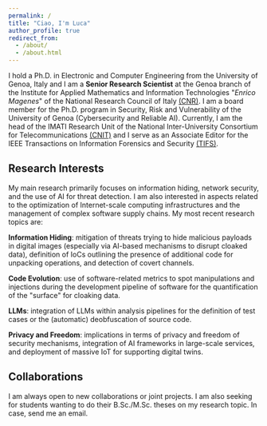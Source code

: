 ```yaml
---
permalink: /
title: "Ciao, I'm Luca"
author_profile: true
redirect_from: 
  - /about/
  - /about.html
---
```



I hold a Ph.D. in Electronic and Computer Engineering from the University of Genoa, Italy and I am a **Senior Research Scientist** at the Genoa branch of the Institute for Applied Mathematics and Information Technologies "*Enrico Magenes*" of the National Research Council of Italy [(CNR)](https://www.cnr.it). I am a board member for the Ph.D. program in Security, Risk and Vulnerability of the University of Genoa (Cybersecurity and Reliable AI). Currently, I am the head of the IMATI Research Unit of the National Inter-University Consortium for Telecommunications [(CNIT)](https://www.cnit.it) and I serve as an Associate Editor for the IEEE Transactions on Information Forensics and Security [(TIFS)](https://signalprocessingsociety.org/publications-resources/ieee-transactions-information-forensics-and-security). 

## Research Interests

My main research primarily focuses on information hiding, network security, and the use of AI for threat detection. I am also interested in aspects related to the optimization of Internet-scale computing infrastructures and the management of complex software supply chains. My most recent research topics are:

**Information Hiding**: mitigation of threats trying to hide malicious payloads in digital images (especially via AI-based mechanisms to disrupt cloaked data), definition of IoCs outlining the presence of additional code for unpacking operations, and detection of covert channels.  

**Code Evolution**: use of software-related metrics to spot manipulations and injections during the development pipeline of software for the quantification of the "surface" for cloaking data. 

**LLMs**: integration of LLMs within analysis pipelines for the definition of test cases or the (automatic) deobfuscation of source code.

**Privacy and Freedom**: implications in terms of privacy and freedom of security mechanisms, integration of AI frameworks in large-scale services, and deployment of massive IoT for supporting digital twins. 

## Collaborations

I am always open to new collaborations or joint projects. I am also seeking for students wanting to do their B.Sc./M.Sc. theses on my research topic. In case, send me an email. 